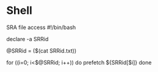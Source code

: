 # Shell
SRA file access
#!/bin/bash

declare -a SRRid

@SRRid = ($(cat SRRid.txt))

for ((i=0; i<$@SRRid; i++)) do
        prefetch ${SRRid[$i]}
done
